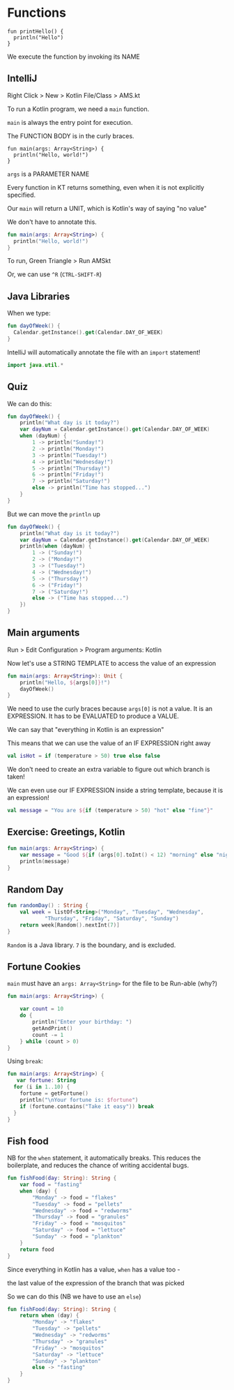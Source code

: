 # Functions

```
fun printHello() {
  println("Hello")
}
```

We execute the function by invoking its NAME

## IntelliJ
Right Click > New > Kotlin File/Class > AMS.kt

To run a Kotlin program, we need a `main` function.

`main` is always the entry point for execution.

The FUNCTION BODY is in the curly braces.

```
fun main(args: Array<String>) {
  println("Hello, world!")
}
```

`args` is a PARAMETER NAME


Every function in KT returns something, even when it is not explicitly specified.

Our `main` will return a UNIT, which is Kotlin's way of saying "no value"

We don't have to annotate this.
```kotlin
fun main(args: Array<String>) {
  println("Hello, world!")
}
```

To run, Green Triangle > Run AMSkt

Or, we can use `^R` (`CTRL-SHIFT-R`)


## Java Libraries
When we type:
```kotlin
fun dayOfWeek() {
  Calendar.getInstance().get(Calendar.DAY_OF_WEEK)
}
```

IntelliJ will automatically annotate the file with an `import` statement!

```kotlin
import java.util.*
```

## Quiz
We can do this:
```kotlin
fun dayOfWeek() {
    println("What day is it today?")
    var dayNum = Calendar.getInstance().get(Calendar.DAY_OF_WEEK)
    when (dayNum) {
        1 -> println("Sunday!")
        2 -> println("Monday!")
        3 -> println("Tuesday!")
        4 -> println("Wednesday!")
        5 -> println("Thursday!")
        6 -> println("Friday!")
        7 -> println("Saturday!")
        else -> println("Time has stopped...")
    }
}
```

But we can move the `println` up
```kotlin
fun dayOfWeek() {
    println("What day is it today?")
    var dayNum = Calendar.getInstance().get(Calendar.DAY_OF_WEEK)
    println(when (dayNum) {
        1 -> ("Sunday!")
        2 -> ("Monday!")
        3 -> ("Tuesday!")
        4 -> ("Wednesday!")
        5 -> ("Thursday!")
        6 -> ("Friday!")
        7 -> ("Saturday!")
        else -> ("Time has stopped...")
    })
}
```


## Main arguments
Run > Edit Configuration > Program arguments: Kotlin

Now let's use a STRING TEMPLATE to access the value of an expression

```kotlin
fun main(args: Array<String>): Unit {
    println("Hello, ${args[0]}!")
    dayOfWeek()
}
```

We need to use the curly braces because `args[0]` is not a value.
It is an EXPRESSION.
It has to be EVALUATED to produce a VALUE.

We can say that "everything in Kotlin is an expression"

This means that we can use the value of an IF EXPRESSION right away

```kotlin
val isHot = if (temperature > 50) true else false
```

We don't need to create an extra variable to figure out which branch is taken!


We can even use our IF EXPRESSION inside a string template, because it is an expression!
```kotlin
val message = "You are ${if (temperature > 50) "hot" else "fine"}"
```



## Exercise: Greetings, Kotlin
```kotlin
fun main(args: Array<String>) {
    var message = "Good ${if (args[0].toInt() < 12) "morning" else "night"}, Kotlin"
    println(message)
}
```
## Random Day
```kotlin
fun randomDay() : String {
    val week = listOf<String>("Monday", "Tuesday", "Wednesday",
            "Thursday", "Friday", "Saturday", "Sunday")
    return week[Random().nextInt(7)]
}
```

`Random` is a Java library.
`7` is the boundary, and is excluded.


## Fortune Cookies
`main` must have an `args: Array<String>` for the file to be Run-able (why?)


```kotlin
fun main(args: Array<String>) {

    var count = 10
    do {
        println("Enter your birthday: ")
        getAndPrint()
        count -= 1
    } while (count > 0)
}
```

Using `break`:
```kotlin
fun main(args: Array<String>) {
   var fortune: String
  for (i in 1..10) {
    fortune = getFortune()
    println("\nYour fortune is: $fortune")
    if (fortune.contains("Take it easy")) break
  }
}
```

## Fish food
NB for the `when` statement, it automatically breaks.
This reduces the boilerplate, and reduces the chance of writing accidental bugs.
```kotlin
fun fishFood(day: String): String {
    var food = "fasting"
    when (day) {
        "Monday" -> food = "flakes"
        "Tuesday" -> food = "pellets"
        "Wednesday" -> food = "redworms"
        "Thursday" -> food = "granules"
        "Friday" -> food = "mosquitos"
        "Saturday" -> food = "lettuce"
        "Sunday" -> food = "plankton"
    }
    return food
}
```

Since everything in Kotlin has a value, `when` has a value too -

the last value of the expression of the branch that was picked

So we can do this (NB we have to use an `else`)
```kotlin
fun fishFood(day: String): String {
    return when (day) {
        "Monday" -> "flakes"
        "Tuesday" -> "pellets"
        "Wednesday" -> "redworms"
        "Thursday" -> "granules"
        "Friday" -> "mosquitos"
        "Saturday" -> "lettuce"
        "Sunday" -> "plankton"
        else -> "fasting"
    }
}
```
